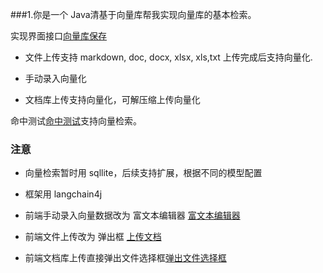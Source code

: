 ###1.你是一个 Java清基于向量库帮我实现向量库的基本检索。

实现界面接口[向量库保存](1.embdding.png)

- 文件上传支持 markdown, doc, docx, xlsx, xls,txt 上传完成后支持向量化.

- 手动录入向量化

- 文档库上传支持向量化，可解压缩上传向量化


命中测试[命中测试](2.embdding_search.png)支持向量检索。



### 注意 

- 向量检索暂时用 sqllite，后续支持扩展，根据不同的模型配置

- 框架用 langchain4j

- 前端手动录入向量数据改为 富文本编辑器 [富文本编辑器](3.rich_editor.png)

- 前端文件上传改为 弹出框 [上传文档](4上传文档.png)

- 前端文档库上传直接弹出文件选择框[弹出文件选择框](5.文档选择框.png)